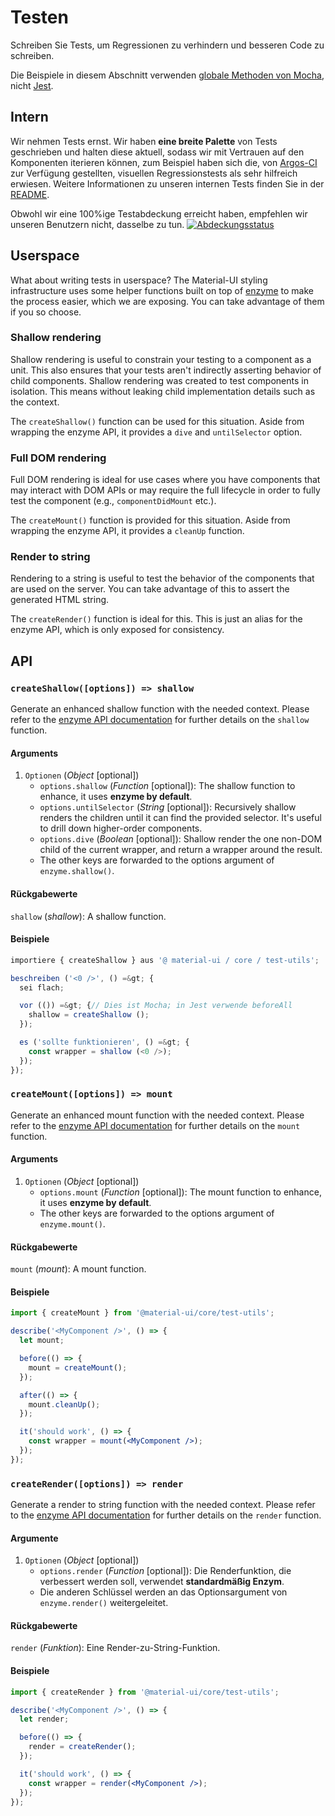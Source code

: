 # Testen

<p class="description">Schreiben Sie Tests, um Regressionen zu verhindern und besseren Code zu schreiben.</p>

Die Beispiele in diesem Abschnitt verwenden [globale Methoden von Mocha](https://mochajs.org/api/global.html), nicht [Jest](https://jestjs.io/docs/en/api).

## Intern

Wir nehmen Tests ernst. Wir haben **eine breite Palette** von Tests geschrieben und halten diese aktuell, sodass wir mit Vertrauen auf den Komponenten iterieren können, zum Beispiel haben sich die, von [Argos-CI](https://www.argos-ci.com/mui-org/material-ui) zur Verfügung gestellten, visuellen Regressionstests als sehr hilfreich erwiesen. Weitere Informationen zu unseren internen Tests finden Sie in der [README](https://github.com/mui-org/material-ui/blob/next/test/README.md).

Obwohl wir eine 100%ige Testabdeckung erreicht haben, empfehlen wir unseren Benutzern nicht, dasselbe zu tun. [![Abdeckungsstatus](https://img.shields.io/codecov/c/github/mui-org/material-ui/next.svg)](https://codecov.io/gh/mui-org/material-ui/branch/next)

## Userspace

What about writing tests in userspace? The Material-UI styling infrastructure uses some helper functions built on top of [enzyme](https://github.com/airbnb/enzyme) to make the process easier, which we are exposing. You can take advantage of them if you so choose.

### Shallow rendering

Shallow rendering is useful to constrain your testing to a component as a unit. This also ensures that your tests aren't indirectly asserting behavior of child components. Shallow rendering was created to test components in isolation. This means without leaking child implementation details such as the context.

The `createShallow()` function can be used for this situation. Aside from wrapping the enzyme API, it provides a `dive` and `untilSelector` option.

### Full DOM rendering

Full DOM rendering is ideal for use cases where you have components that may interact with DOM APIs or may require the full lifecycle in order to fully test the component (e.g., `componentDidMount` etc.).

The `createMount()` function is provided for this situation. Aside from wrapping the enzyme API, it provides a `cleanUp` function.

### Render to string

Rendering to a string is useful to test the behavior of the components that are used on the server. You can take advantage of this to assert the generated HTML string.

The `createRender()` function is ideal for this. This is just an alias for the enzyme API, which is only exposed for consistency.

## API

### `createShallow([options]) => shallow`

Generate an enhanced shallow function with the needed context. Please refer to the [enzyme API documentation](https://airbnb.io/enzyme/docs/api/shallow.html) for further details on the `shallow` function.

#### Arguments

1. `Optionen` (*Object* [optional]) 
    - `options.shallow` (*Function* [optional]): The shallow function to enhance, it uses **enzyme by default**.
    - `options.untilSelector` (*String* [optional]): Recursively shallow renders the children until it can find the provided selector. It's useful to drill down higher-order components.
    - `options.dive` (*Boolean* [optional]): Shallow render the one non-DOM child of the current wrapper, and return a wrapper around the result.
    - The other keys are forwarded to the options argument of `enzyme.shallow()`.

#### Rückgabewerte

`shallow` (*shallow*): A shallow function.

#### Beispiele

```jsx
importiere { createShallow } aus '@ material-ui / core / test-utils';

beschreiben ('<0 />', () =&gt; {
  sei flach;

  vor (()) =&gt; {// Dies ist Mocha; in Jest verwende beforeAll
    shallow = createShallow ();
  });

  es ('sollte funktionieren', () =&gt; {
    const wrapper = shallow (<0 />);
  });
});
```

### `createMount([options]) => mount`

Generate an enhanced mount function with the needed context. Please refer to the [enzyme API documentation](https://airbnb.io/enzyme/docs/api/mount.html) for further details on the `mount` function.

#### Arguments

1. `Optionen` (*Object* [optional]) 
    - `options.mount` (*Function* [optional]): The mount function to enhance, it uses **enzyme by default**.
    - The other keys are forwarded to the options argument of `enzyme.mount()`.

#### Rückgabewerte

`mount` (*mount*): A mount function.

#### Beispiele

```jsx
import { createMount } from '@material-ui/core/test-utils';

describe('<MyComponent />', () => {
  let mount;

  before(() => {
    mount = createMount();
  });

  after(() => {
    mount.cleanUp();
  });

  it('should work', () => {
    const wrapper = mount(<MyComponent />);
  });
});
```

### `createRender([options]) => render`

Generate a render to string function with the needed context. Please refer to the [enzyme API documentation](https://airbnb.io/enzyme/docs/api/render.html) for further details on the `render` function.

#### Argumente

1. `Optionen` (*Object* [optional]) 
    - `options.render` (*Function* [optional]): Die Renderfunktion, die verbessert werden soll, verwendet **standardmäßig Enzym**.
    - Die anderen Schlüssel werden an das Optionsargument von `enzyme.render()` weitergeleitet.

#### Rückgabewerte

`render` (*Funktion*): Eine Render-zu-String-Funktion.

#### Beispiele

```jsx
import { createRender } from '@material-ui/core/test-utils';

describe('<MyComponent />', () => {
  let render;

  before(() => {
    render = createRender();
  });

  it('should work', () => {
    const wrapper = render(<MyComponent />);
  });
});
```